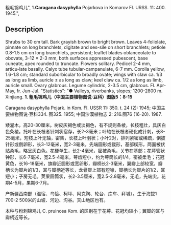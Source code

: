 粗毛锦鸡儿",
1.**Caragana dasyphylla** Pojarkova in Komarov Fl. URSS. 11: 400. 1945.",

## Description
Shrubs to 30 cm tall. Bark grayish brown to bright brown. Leaves 4-foliolate, pinnate on long branchlets, digitate and ses-sile on short branchlets; petiole 0.8-1.5 cm on long branchlets, persistent; leaflet blades oblanceolate to obovate, 3-12 × 2-3 mm, both surfaces appressed pubescent, base cuneate, apex rounded to truncate. Flowers solitary. Pedicel 2-4 mm, articu-late basally. Calyx tube tubular-campanulate, 6-7 mm. Corolla yellow, 1.6-1.8 cm; standard suborbicular to broadly ovate; wings with claw ca. 1/3 as long as limb, auricle ± as long as claw; keel claw ca. 1/2 as long as limb, auricle small. Ovary glabrous. Legume cylindric, 2-3.5 cm, glabrous. Fl. Apr-May, fr. Jun-Jul.
  "Statistics": "● Valleys, riverbanks, slopes; 1200-2800 m. Xinjiang.
**1. 粗毛锦鸡儿（中国主要植物图说·豆科）图版5：8-15**

Caragana dasyphylla Pojark. in Kom. Fl. USSR 11: 350. t. 24 (2): 1945; 中国主要植物图说·豆科334. 图325. 1955; 中国沙漠植物志 2: 216.图76 (16-20). 1987.

矮灌木，高20-30厘米。树皮灰褐色或淡褐色，有不规则条棱，长枝粗壮，具灰白色条棱。托叶在长枝者针刺状宿存，长2-3毫米；叶轴在长枝者硬化成针刺，长8-25毫米，短枝上叶无轴，密集，长枝上叶羽状；小叶2对，排列紧密或稀疏，倒披针形或倒卵形，长3-12毫米，宽2-3毫米，先端圆形或截形，基部楔形，两面被伏贴柔毛，略呈灰白色。花梗单生，长2-4毫米，密被柔毛，关节在基部；花萼管状钟形，长6-7毫米，宽2.5-4毫米，萼齿短小，约为萼筒长的1/4，密被柔毛；花冠黄色，长16-18毫米，旗瓣近圆形或宽卵形，瓣柄长2-3毫米，翼瓣上部较宽，瓣柄长为瓣片的1/3，耳与瓣柄近等长，龙骨瓣上部有短喙，瓣柄长为瓣片的1/2，耳短小；子房无毛。荚果圆筒状，长2-3.5厘米，宽2.5-2.8毫米，无毛，先端尖。花期4-5月，果期6-7月。

产新疆西南部（温宿、乌恰、柯坪、阿克陶、轮台、库车、拜城）。生于海拔1 700-2 500米的山坡、河边、沟谷。天山地区也有。

本种与粉刺锦鸡儿 C. pruinosa Kom. 的区别在于花萼、花冠均较小；翼瓣的耳与瓣柄近等长。
